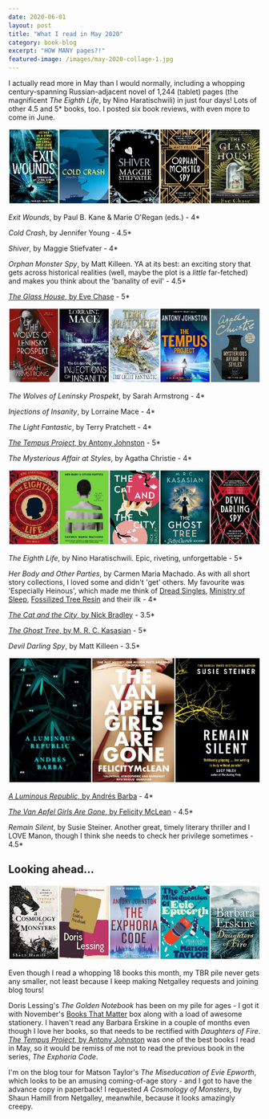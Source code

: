 ```yaml
---
date: 2020-06-01
layout: post
title: "What I read in May 2020"
category: book-blog
excerpt: "HOW MANY pages?!"
featured-image: /images/may-2020-collage-1.jpg
---
```


I actually read more in May than I would normally, including a whopping century-spanning Russian-adjacent novel of 1,244 (tablet) pages (the magnificent <cite>The Eighth Life</cite>, by Nino Haratischwili) in just four days! Lots of other 4.5 and 5* books, too. I posted six book reviews, with even more to come in June.

![Exit Wounds, Cold Crash, Shiver, Orphan Monster Spy, The Glass House](/images/may-2020-collage-1.jpg)

<cite>Exit Wounds</cite>, by Paul B. Kane & Marie O'Regan (eds.) - 4*

<cite>Cold Crash</cite>, by Jennifer Young - 4.5*

<cite>Shiver</cite>, by Maggie Stiefvater - 4*

<cite>Orphan Monster Spy</cite>, by Matt Killeen. YA at its best: an exciting story that gets across historical realities (well, maybe the plot is a *little* far-fetched) and makes you think about the 'banality of evil' - 4.5*

[<cite>The Glass House</cite>, by Eve Chase](/the-glass-house-by-eve-chase/) - 5*

![The Wolves of Leninsky Prospekt, Injections of Insanity, The Light Fantastic, The Tempus Project, The Mysterious Affair at Styles](/images/may-2020-collage-2.jpg)

<cite>The Wolves of Leninsky Prospekt</cite>, by Sarah Armstrong - 4*

<cite>Injections of Insanity</cite>, by Lorraine Mace - 4*

<cite>The Light Fantastic</cite>, by Terry Pratchett - 4*

[<cite>The Tempus Project</cite>, by Antony Johnston](/blog-tour-the-tempus-project/) - 5*

<cite>The Mysterious Affair at Styles</cite>, by Agatha Christie - 4*

![The Eighth Life, Her Body and Other Parties, The Cat and the City, The Ghost Tree, Devil Darling Spy](/images/may-2020-collage-3.jpg)

<cite>The Eighth Life</cite>, by Nino Haratischwili. Epic, riveting, unforgettable - 5*

<cite>Her Body and Other Parties</cite>, by Carmen Maria Machado. As with all short story collections, I loved some and didn't 'get' others. My favourite was 'Especially Heinous', which made me think of [Dread Singles](https://twitter.com/hottestsingles), [Ministry of Sleep](https://twitter.com/MIN_OF_SLEEP), [Fossilized Tree Resin](https://twitter.com/Jamberee13) and their ilk - 4*

[<cite>The Cat and the City</cite>, by Nick Bradley](/the-cat-and-the-city-by-nick-bradley/) - 3.5*

[<cite>The Ghost Tree</cite>, by M. R. C. Kasasian](/the-ghost-tree-by-m-r-c-kasasian/) - 5*

<cite>Devil Darling Spy</cite>, by Matt Killeen - 3.5*

![A Luminous Republic, The Van Apfel Girls Are Gone, Remain Silent](/images/may-2020-collage-4.jpg)

[<cite>A Luminous Republic</cite>, by Andrés Barba](/a-luminous-republic-by-andres-barba/) - 4*

[<cite>The Van Apfel Girls Are Gone</cite>, by Felicity McLean](/the-van-apfel-girls-are-gone-by-felicity-mclean/) - 4.5*

<cite>Remain Silent</cite>, by Susie Steiner. Another great, timely literary thriller and I LOVE Manon, though I think she needs to check her privilege sometimes - 4.5*

## Looking ahead...

![A Cosmology of Monsters, The Golden Notebook, The Exphoria Code, The Miseducation of Evie Epworth, Daughters of Fire](/images/may-2020-collage-5.jpg)

Even though I read a whopping 18 books this month, my TBR pile never gets any smaller, not least because I keep making Netgalley requests and joining blog tours!

Doris Lessing's <cite>The Golden Notebook</cite> has been on my pile for ages - I got it with November's [Books That Matter](https://www.booksthatmatter.co.uk/) box along with a load of awesome stationery. I haven't read any Barbara Erskine in a couple of months even though I love her books, so that needs to be rectified with <cite>Daughters of Fire</cite>. [<cite>The Tempus Project</cite>, by Antony Johnston](/blog-tour-the-tempus-project/) was one of the best books I read in May, so it would be remiss of me not to read the previous book in the series, <cite>The Exphoria Code</cite>.

I'm on the blog tour for Matson Taylor's <cite>The Miseducation of Evie Epworth</cite>, which looks to be an amusing coming-of-age story - and I got to have the advance copy in paperback! I requested <cite>A Cosmology of Monsters</cite>, by Shaun Hamill from Netgalley, meanwhile, because it looks amazingly creepy.
